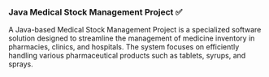 ### Java Medical Stock Management Project ✅

A Java-based Medical Stock Management Project is a specialized software solution designed to streamline the management of medicine inventory in pharmacies, clinics, and hospitals. The system focuses on efficiently handling various pharmaceutical products such as tablets, syrups, and sprays.
